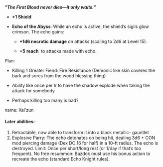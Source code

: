 _**"The First Blood never dies—it only waits."**_

- **+1 Shield**
- **Echo of the Abyss**: While an echo is active, the shield’s sigils glow crimson. The echo gains:
    
    - **+1d6 necrotic damage** on attacks (scaling to 2d6 at Level 15).
        
    - **+5** **reach**  to attacks made with echo.
        

Plan:

- Killing 1 Greater Fiend: Fire Resistance (Demonic like skin coveres the bark and sores from the wood blessing thing)
    
- Ability like once per lr to have the shadow explode when taking the attack for somebody
    
- Perhaps killing too many is bad?
    

name: Xal’zun


#### Later abilities:
1. Retractable, now able to transform it into a black metallic- gauntlet
2. Explosive Parry: The echo detonates on being hit, dealing 3d6 + CON mod piercing damage (Dex DC 16 for half) in a 10-ft radius. The echo is destroyed.
	Limit: Once per short/long rest (or 1/day if that’s too frequent).
	No free resummon: Bazdok must use his bonus action to recreate the echo (standard Echo Knight rules).